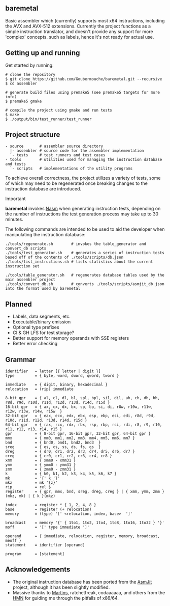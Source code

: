## baremetal
Basic assembler which (currently) supports most x64 instructions, including the AVX and AVX-512 extensions. Currently the project functions as a simple instruction translator, and doesn't provide any support for more 'complex' concepts. such as labels, hence it's not ready for actual use.

## Getting up and running
Get started by running:
```shell
# clone the repository
$ git clone https://github.com/Goubermouche/baremetal.git --recursive
$ cd assembler

# generate build files using premake5 (see premake5 targets for more info)
$ premake5 gmake  

# compile the project using gmake and run tests
$ make
$ ./output/bin/test_runner/test_runner
```

## Project structure
```
- source       # assembler source directory
  |- assembler # source code for the assembler implementation
  `- tests     # test runners and test cases
- tools        # utilities used for managing the instruction database and tests
  `- scripts   # implementations of the utility programs
```
To achieve overall correctness, the project utilizes a variety of tests, some of which may need to be regenerated once breaking changes to the instruction database are introduced.  

> [!IMPORTANT]
>
> **baremetal** invokes [Nasm](https://www.nasm.us/) when generating instruction tests, depending on the number of instructions the test generation process may take up to 30 minutes.  
>

The following commands are intended to be used to aid the developer when manipulating the instruction database: 
```shell
./tools/regenerate.sh        # invokes the table_generator and convert_db scripts
./tools/test_generator.sh    # generates a series of instruction tests based off of the contents of ./tools/scripts/db.json
./tools/list_instructions.sh # lists statistics about the current instruction set

./tools/table_generator.sh   # regenerates database tables used by the main assembler project 
./tools/convert_db.sh        # converts ./tools/scripts/asmjit_db.json into the format used by baremetal
```

## Planned
- Labels, data segments, etc.
- Executable/binary emission 
- Optional type prefixes
- CI & GH LFS for test storage?
- Better support for memory operands with SSE registers
- Better error checking

## Grammar
```
identifier   = letter [{ letter | digit }]
type         = { byte, word, dword, qword, tword } 

immediate    = { digit, binary, hexadecimal }
relocation   = (rip) immediate

8-bit gpr    = { al, cl, dl, bl, spl, bpl, sil, dil, ah, ch, dh, bh, r8d, r9d, r10d, r11d, r12d, r13d, r14d, r15d }
16-bit gpr   = { ax, cx, dx, bx, sp, bp, si, di, r8w, r10w, r11w, r12w, r13w, r14w, r15w  }
32-bit gpr   = { eax, ecx, edx, ebx, esp, ebp, esi, edi, r8d, r9d, r10d, r11d, r12d, r13d, r14d, r15d }
64-bit gpr   = { rax, rcx, rdx, rbx, rsp, rbp, rsi, rdi, r8, r9, r10, r11, r12, r13, r14, r15 }
gpr          = { 8-bit gpr, 16-bit gpr, 32-bit gpr, 64-bit gpr }
mmx          = { mm0, mm1, mm2, mm3. mm4, mm5, mm6, mm7 }
bnd          = { bnd0, bnd1, bnd2, bnd3  }
sreg         = { es, cs, ss, ds, fs, gs  }
dreg         = { dr0, dr1, dr2, dr3, dr4, dr5, dr6, dr7 }
creg         = { cr0, cr1, cr2, cr3, cr4, cr8 }
xmm          = { xmm0 - xmm31 }
ymm          = { ymm0 - ymm31 }
zmm          = { zmm0 - zmm31 }
k            = { k0, k1, k2, k3, k4, k5, k6, k7 }
mk           = '{' k '}'
mkz          = mk '{z}'
rip          = rel $
register     = { gpr, mmx, bnd, sreg, dreg, creg } | { xmm, ymm, zmm }(mkz, mk) | { k }(mkz)

index        = register * { 1, 2, 4, 8 }
base         = register (+ relocation)
memory       = (type) '[' <relocation, index, base>  ']'

broadcast    = memory '{' { 1to1, 1to2, 1to4, 1to8, 1to16, 1to32 } '}'
moff         = '[' type immediate ']'

operand      = { immediate, relocation, register, memory, broadcast, meoff }
statement    = identifier [operand]

program      = [statement]
```

## Acknowledgements
- The original instruction database has been ported from the [AsmJit](https://asmjit.com/) project, although it has been slightly modified. 
- Massive thanks to [Martins](https://github.com/mmozeiko), ratchetfreak, codaaaaaa, and others from the [HMN](https://handmade.network/) for guiding me through the pitfalls of x86/64.

